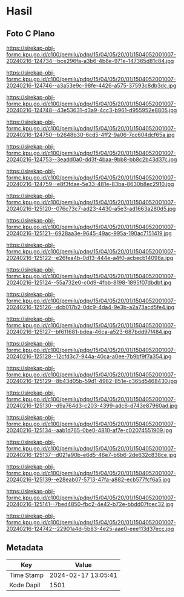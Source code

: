# Hasil

## Foto C Plano

https://sirekap-obj-formc.kpu.go.id/c100/pemilu/pdpr/15/04/05/20/01/1504052001007-20240216-124734--bce296fa-a3b6-4b8e-971e-147365d81c84.jpg

https://sirekap-obj-formc.kpu.go.id/c100/pemilu/pdpr/15/04/05/20/01/1504052001007-20240216-124746--a3a53e9c-98fe-4426-a575-37593c8db3dc.jpg

https://sirekap-obj-formc.kpu.go.id/c100/pemilu/pdpr/15/04/05/20/01/1504052001007-20240216-124748--43e53631-d3a9-4cc3-b961-d955952e8805.jpg

https://sirekap-obj-formc.kpu.go.id/c100/pemilu/pdpr/15/04/05/20/01/1504052001007-20240216-124750--b2648b30-6cd5-4ff2-9a06-7cc604dcf65a.jpg

https://sirekap-obj-formc.kpu.go.id/c100/pemilu/pdpr/15/04/05/20/01/1504052001007-20240216-124753--3eadd0a0-dd3f-4baa-9bb8-bb8c2b43d37c.jpg

https://sirekap-obj-formc.kpu.go.id/c100/pemilu/pdpr/15/04/05/20/01/1504052001007-20240216-124759--e8f3fdae-5e33-481e-83ba-8630b8ec2910.jpg

https://sirekap-obj-formc.kpu.go.id/c100/pemilu/pdpr/15/04/05/20/01/1504052001007-20240216-125120--076c73c7-ad23-4430-a5e3-ad1663a280d5.jpg

https://sirekap-obj-formc.kpu.go.id/c100/pemilu/pdpr/15/04/05/20/01/1504052001007-20240216-125121--6928aa3e-9645-49ac-995a-190ac7151419.jpg

https://sirekap-obj-formc.kpu.go.id/c100/pemilu/pdpr/15/04/05/20/01/1504052001007-20240216-125122--e26fea4b-0d13-444e-a4f0-acbecb14098a.jpg

https://sirekap-obj-formc.kpu.go.id/c100/pemilu/pdpr/15/04/05/20/01/1504052001007-20240216-125124--55a732e0-c0d9-4fbb-8198-1895f07dbdbf.jpg

https://sirekap-obj-formc.kpu.go.id/c100/pemilu/pdpr/15/04/05/20/01/1504052001007-20240216-125126--dcb017b2-0dc9-4da4-9e3b-a2a73acd5fe4.jpg

https://sirekap-obj-formc.kpu.go.id/c100/pemilu/pdpr/15/04/05/20/01/1504052001007-20240216-125127--bf611681-bdea-46ca-a523-687bdd97f484.jpg

https://sirekap-obj-formc.kpu.go.id/c100/pemilu/pdpr/15/04/05/20/01/1504052001007-20240216-125128--12cfd3c7-944a-40ca-a0ee-7b9bf9f7a354.jpg

https://sirekap-obj-formc.kpu.go.id/c100/pemilu/pdpr/15/04/05/20/01/1504052001007-20240216-125129--8b43d05b-59d1-4982-851e-c365d5468430.jpg

https://sirekap-obj-formc.kpu.go.id/c100/pemilu/pdpr/15/04/05/20/01/1504052001007-20240216-125130--d9a764d3-c203-4399-adc6-d743e87960ad.jpg

https://sirekap-obj-formc.kpu.go.id/c100/pemilu/pdpr/15/04/05/20/01/1504052001007-20240216-125134--aab1d765-0be0-4810-af7e-c02074551909.jpg

https://sirekap-obj-formc.kpu.go.id/c100/pemilu/pdpr/15/04/05/20/01/1504052001007-20240216-125137--d021a90b-e6d5-46e7-b6b6-2de632c838ce.jpg

https://sirekap-obj-formc.kpu.go.id/c100/pemilu/pdpr/15/04/05/20/01/1504052001007-20240216-125139--e28eab07-5713-47fa-a882-ecb577fcf6a5.jpg

https://sirekap-obj-formc.kpu.go.id/c100/pemilu/pdpr/15/04/05/20/01/1504052001007-20240216-125141--7bed4850-fbc2-4e42-b72e-bbdd07fcec32.jpg

https://sirekap-obj-formc.kpu.go.id/c100/pemilu/pdpr/15/04/05/20/01/1504052001007-20240216-124742--22901a4d-5b83-4e25-aae0-eee113d37ecc.jpg


## Metadata

| Key        | Value               |
| ---------- | ------------------- |
| Time Stamp | 2024-02-17 13:05:41 |
| Kode Dapil | 1501                |



